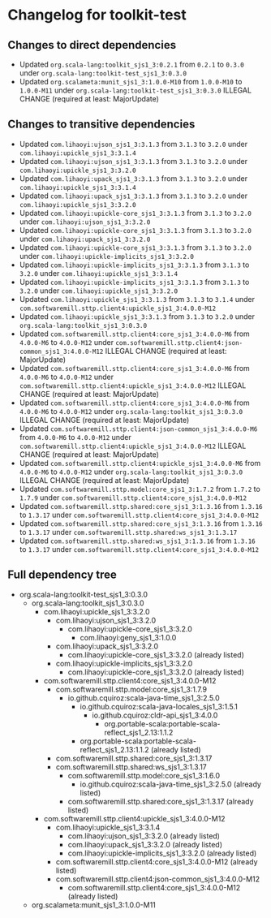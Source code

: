 # Changelog for toolkit-test

## Changes to direct dependencies
 - Updated `org.scala-lang:toolkit_sjs1_3:0.2.1` from `0.2.1` to `0.3.0` under `org.scala-lang:toolkit-test_sjs1_3:0.3.0`
 - Updated `org.scalameta:munit_sjs1_3:1.0.0-M10` from `1.0.0-M10` to `1.0.0-M11` under `org.scala-lang:toolkit-test_sjs1_3:0.3.0` ILLEGAL CHANGE (required at least: MajorUpdate)

## Changes to transitive dependencies
 - Updated `com.lihaoyi:ujson_sjs1_3:3.1.3` from `3.1.3` to `3.2.0` under `com.lihaoyi:upickle_sjs1_3:3.1.4`
 - Updated `com.lihaoyi:ujson_sjs1_3:3.1.3` from `3.1.3` to `3.2.0` under `com.lihaoyi:upickle_sjs1_3:3.2.0`
 - Updated `com.lihaoyi:upack_sjs1_3:3.1.3` from `3.1.3` to `3.2.0` under `com.lihaoyi:upickle_sjs1_3:3.1.4`
 - Updated `com.lihaoyi:upack_sjs1_3:3.1.3` from `3.1.3` to `3.2.0` under `com.lihaoyi:upickle_sjs1_3:3.2.0`
 - Updated `com.lihaoyi:upickle-core_sjs1_3:3.1.3` from `3.1.3` to `3.2.0` under `com.lihaoyi:ujson_sjs1_3:3.2.0`
 - Updated `com.lihaoyi:upickle-core_sjs1_3:3.1.3` from `3.1.3` to `3.2.0` under `com.lihaoyi:upack_sjs1_3:3.2.0`
 - Updated `com.lihaoyi:upickle-core_sjs1_3:3.1.3` from `3.1.3` to `3.2.0` under `com.lihaoyi:upickle-implicits_sjs1_3:3.2.0`
 - Updated `com.lihaoyi:upickle-implicits_sjs1_3:3.1.3` from `3.1.3` to `3.2.0` under `com.lihaoyi:upickle_sjs1_3:3.1.4`
 - Updated `com.lihaoyi:upickle-implicits_sjs1_3:3.1.3` from `3.1.3` to `3.2.0` under `com.lihaoyi:upickle_sjs1_3:3.2.0`
 - Updated `com.lihaoyi:upickle_sjs1_3:3.1.3` from `3.1.3` to `3.1.4` under `com.softwaremill.sttp.client4:upickle_sjs1_3:4.0.0-M12`
 - Updated `com.lihaoyi:upickle_sjs1_3:3.1.3` from `3.1.3` to `3.2.0` under `org.scala-lang:toolkit_sjs1_3:0.3.0`
 - Updated `com.softwaremill.sttp.client4:core_sjs1_3:4.0.0-M6` from `4.0.0-M6` to `4.0.0-M12` under `com.softwaremill.sttp.client4:json-common_sjs1_3:4.0.0-M12` ILLEGAL CHANGE (required at least: MajorUpdate)
 - Updated `com.softwaremill.sttp.client4:core_sjs1_3:4.0.0-M6` from `4.0.0-M6` to `4.0.0-M12` under `com.softwaremill.sttp.client4:upickle_sjs1_3:4.0.0-M12` ILLEGAL CHANGE (required at least: MajorUpdate)
 - Updated `com.softwaremill.sttp.client4:core_sjs1_3:4.0.0-M6` from `4.0.0-M6` to `4.0.0-M12` under `org.scala-lang:toolkit_sjs1_3:0.3.0` ILLEGAL CHANGE (required at least: MajorUpdate)
 - Updated `com.softwaremill.sttp.client4:json-common_sjs1_3:4.0.0-M6` from `4.0.0-M6` to `4.0.0-M12` under `com.softwaremill.sttp.client4:upickle_sjs1_3:4.0.0-M12` ILLEGAL CHANGE (required at least: MajorUpdate)
 - Updated `com.softwaremill.sttp.client4:upickle_sjs1_3:4.0.0-M6` from `4.0.0-M6` to `4.0.0-M12` under `org.scala-lang:toolkit_sjs1_3:0.3.0` ILLEGAL CHANGE (required at least: MajorUpdate)
 - Updated `com.softwaremill.sttp.model:core_sjs1_3:1.7.2` from `1.7.2` to `1.7.9` under `com.softwaremill.sttp.client4:core_sjs1_3:4.0.0-M12`
 - Updated `com.softwaremill.sttp.shared:core_sjs1_3:1.3.16` from `1.3.16` to `1.3.17` under `com.softwaremill.sttp.client4:core_sjs1_3:4.0.0-M12`
 - Updated `com.softwaremill.sttp.shared:core_sjs1_3:1.3.16` from `1.3.16` to `1.3.17` under `com.softwaremill.sttp.shared:ws_sjs1_3:1.3.17`
 - Updated `com.softwaremill.sttp.shared:ws_sjs1_3:1.3.16` from `1.3.16` to `1.3.17` under `com.softwaremill.sttp.client4:core_sjs1_3:4.0.0-M12`

## Full dependency tree

 - org.scala-lang:toolkit-test_sjs1_3:0.3.0
   - org.scala-lang:toolkit_sjs1_3:0.3.0
     - com.lihaoyi:upickle_sjs1_3:3.2.0
       - com.lihaoyi:ujson_sjs1_3:3.2.0
         - com.lihaoyi:upickle-core_sjs1_3:3.2.0
           - com.lihaoyi:geny_sjs1_3:1.0.0
       - com.lihaoyi:upack_sjs1_3:3.2.0
         - com.lihaoyi:upickle-core_sjs1_3:3.2.0 (already listed)
       - com.lihaoyi:upickle-implicits_sjs1_3:3.2.0
         - com.lihaoyi:upickle-core_sjs1_3:3.2.0 (already listed)
     - com.softwaremill.sttp.client4:core_sjs1_3:4.0.0-M12
       - com.softwaremill.sttp.model:core_sjs1_3:1.7.9
         - io.github.cquiroz:scala-java-time_sjs1_3:2.5.0
           - io.github.cquiroz:scala-java-locales_sjs1_3:1.5.1
             - io.github.cquiroz:cldr-api_sjs1_3:4.0.0
               - org.portable-scala:portable-scala-reflect_sjs1_2.13:1.1.2
           - org.portable-scala:portable-scala-reflect_sjs1_2.13:1.1.2 (already listed)
       - com.softwaremill.sttp.shared:core_sjs1_3:1.3.17
       - com.softwaremill.sttp.shared:ws_sjs1_3:1.3.17
         - com.softwaremill.sttp.model:core_sjs1_3:1.6.0
           - io.github.cquiroz:scala-java-time_sjs1_3:2.5.0 (already listed)
         - com.softwaremill.sttp.shared:core_sjs1_3:1.3.17 (already listed)
     - com.softwaremill.sttp.client4:upickle_sjs1_3:4.0.0-M12
       - com.lihaoyi:upickle_sjs1_3:3.1.4
         - com.lihaoyi:ujson_sjs1_3:3.2.0 (already listed)
         - com.lihaoyi:upack_sjs1_3:3.2.0 (already listed)
         - com.lihaoyi:upickle-implicits_sjs1_3:3.2.0 (already listed)
       - com.softwaremill.sttp.client4:core_sjs1_3:4.0.0-M12 (already listed)
       - com.softwaremill.sttp.client4:json-common_sjs1_3:4.0.0-M12
         - com.softwaremill.sttp.client4:core_sjs1_3:4.0.0-M12 (already listed)
   - org.scalameta:munit_sjs1_3:1.0.0-M11
